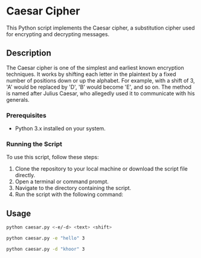 # Caesar Cipher

This Python script implements the Caesar cipher, a substitution cipher used for encrypting and decrypting messages.

## Description

The Caesar cipher is one of the simplest and earliest known encryption techniques. It works by shifting each letter in the plaintext by a fixed number of positions down or up the alphabet. For example, with a shift of 3, 'A' would be replaced by 'D', 'B' would become 'E', and so on. The method is named after Julius Caesar, who allegedly used it to communicate with his generals.



### Prerequisites

- Python 3.x installed on your system.

### Running the Script

To use this script, follow these steps:

1. Clone the repository to your local machine or download the script file directly.
2. Open a terminal or command prompt.
3. Navigate to the directory containing the script.
4. Run the script with the following command:

## Usage
```bash
python caesar.py <-e/-d> <text> <shift>

python caesar.py -e "hello" 3

python caesar.py -d "khoor" 3



```